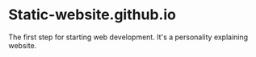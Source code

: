# Static-website.github.io
The first step for starting web development. It's a personality explaining website.
